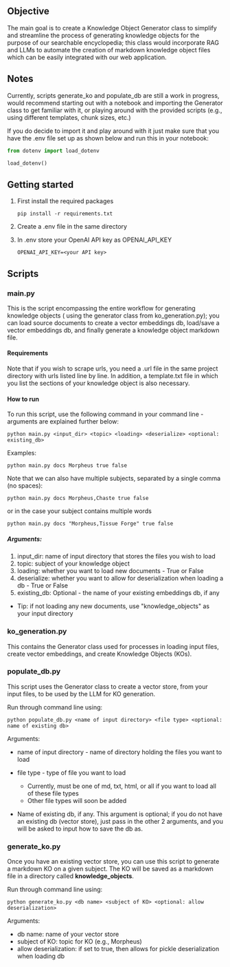 ## Objective
The main goal is to create a Knowledge Object Generator class to simplify and streamline the process of generating
knowledge objects for the purpose of our searchable encyclopedia; this class would incorporate RAG and LLMs to
automate the creation of markdown knowledge object files which can be easily integrated with our web application.

## Notes
Currently, scripts generate_ko and populate_db are still a work in progress, would recommend starting out with a
notebook and importing the Generator class to get familiar with it, or playing around with the provided scripts 
(e.g., using different templates, chunk sizes, etc.)

If you do decide to import it and play around with it just make sure that you have the .env file set up as shown below 
and run this in your notebook:

```python 
from dotenv import load_dotenv

load_dotenv()
```

## Getting started

1. First install the required packages

    ```pip install -r requirements.txt```


2. Create a .env file in the same directory


3. In .env store your OpenAI API key as OPENAI_API_KEY

    `OPENAI_API_KEY=<your API key>`

## Scripts

### main.py
This is the script encompassing the entire workflow for generating knowledge objects (
using the generator class from ko_generation.py); you can load source documents to create a vector embeddings db,
load/save a vector embeddings db, and finally generate a knowledge object markdown file.

#### Requirements
Note that if you wish to scrape urls, you need a .url file in the same project directory with urls listed line by line.
In addition, a template.txt file in which you list the sections of your knowledge object is also necessary.

#### How to run
To run this script, use the following command in your command line - arguments are explained further below:

```
python main.py <input_dir> <topic> <loading> <deserialize> <optional: existing_db>
```

Examples:
```
python main.py docs Morpheus true false
```


Note that we can also have multiple subjects, separated by a single comma (no spaces):
```
python main.py docs Morpheus,Chaste true false
```

or in the case your subject contains multiple words

```
python main.py docs "Morpheus,Tissue Forge" true false
```


##### Arguments:
1. input_dir: name of input directory that stores the files you wish to load
2. topic: subject of your knowledge object
3. loading: whether you want to load new documents - True or False
4. deserialize: whether you want to allow for deserialization when loading a db - True or False
5. existing_db: Optional - the name of your existing embeddings db, if any

- Tip: if not loading any new documents, use "knowledge_objects" as your input directory


### ko_generation.py 
This contains the Generator class used for processes in loading input files, create vector embeddings, 
and create Knowledge Objects (KOs).

### populate_db.py
This script uses the Generator class to create a vector store, from your input files, to be used by the LLM for KO 
generation.

Run through command line using:

```
python populate_db.py <name of input directory> <file type> <optional: name of existing db>
```

Arguments:
- name of input directory - name of directory holding the files you want to load


- file type - type of file you want to load
  - Currently, must be one of md, txt, html, or all if you want to load all of these file types
  - Other file types will soon be added


- Name of existing db, if any. This argument is optional; if you do not have an existing db (vector store), just pass in
the other 2 arguments, and you will be asked to input how to save the db as.



### generate_ko.py

Once you have an existing vector store, you can use this script to generate a markdown KO on a given subject. The KO
will be saved as a markdown file in a directory called **knowledge_objects**.

Run through command line using:

```
python generate_ko.py <db name> <subject of KO> <optional: allow deserialization>
```

Arguments:

- db name: name of your vector store
- subject of KO: topic for KO (e.g., Morpheus)
- allow deserialization: if set to true, then allows for pickle deserialization when loading db